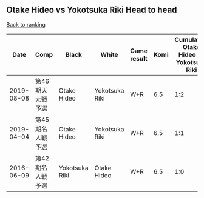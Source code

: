 ## Otake Hideo vs Yokotsuka Riki Head to head

[Back to ranking](../../index.md)




| **Date** | **Comp** | **Black** | **White** | **Game result** | **Komi** | **Cumulative Otake Hideo vs Yokotsuka Riki** | **Otake Hideo streak** | **Yokotsuka Riki streak** | 
| --- | --- | --- | --- | --- | --- | --- | --- | --- |
| 2019-08-08 | 第46期天元戦予選 | Otake Hideo | Yokotsuka Riki | W+R | 6.5 | 1:2 | 0 | 2 | 
| 2019-04-04 | 第45期名人戦予選 | Otake Hideo | Yokotsuka Riki | W+R | 6.5 | 1:1 | 0 | 1 | 
| 2016-06-09 | 第42期名人戦予選 | Yokotsuka Riki | Otake Hideo | W+R | 6.5 | 1:0 | 1 | 0 |




